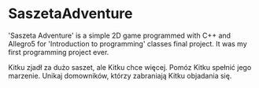 # SaszetaAdventure
'Saszeta Adventure' is a simple 2D game programmed with C++ and Allegro5 for 'Introduction to programming' classes final project. It was my first programming project ever.


Kitku zjadł za dużo saszet, ale Kitku chce więcej. Pomóz Kitku spełnić jego marzenie. Unikaj domowników, którzy zabraniają Kitku objadania się.

